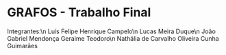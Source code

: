 # GRAFOS - Trabalho Final
Integrantes:\n
Luís Felipe Henrique Campelo\n
Lucas Meira Duque\n
João Gabriel Mendonça Geraime Teodoro\n
Nathália de Carvalho Oliveira Cunha Guimarães
